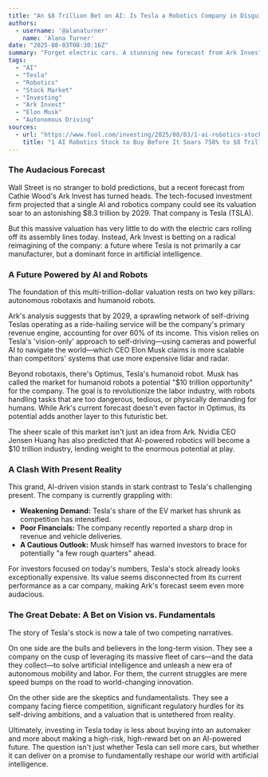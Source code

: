 ```yaml
---
title: "An $8 Trillion Bet on AI: Is Tesla a Robotics Company in Disguise?"
authors:
  - username: '@alanaturner'
    name: 'Alana Turner'
date: "2025-08-03T08:30:16Z"
summary: "Forget electric cars. A stunning new forecast from Ark Invest predicts Tesla could reach an $8.3 trillion valuation by 2029, betting its future not on wheels, but on artificial intelligence, robotaxis, and humanoid robots. But does this bold vision clash with present reality?"
tags:
  - "AI"
  - "Tesla"
  - "Robotics"
  - "Stock Market"
  - "Investing"
  - "Ark Invest"
  - "Elon Musk"
  - "Autonomous Driving"
sources:
  - url: "https://www.fool.com/investing/2025/08/03/1-ai-robotics-stock-buy-before-soars-8-trillion/"
    title: "1 AI Robotics Stock to Buy Before It Soars 758% to $8 Trillion, According to a Wall Street Analyst"
---
```


### The Audacious Forecast

Wall Street is no stranger to bold predictions, but a recent forecast from Cathie Wood's Ark Invest has turned heads. The tech-focused investment firm projected that a single AI and robotics company could see its valuation soar to an astonishing $8.3 trillion by 2029. That company is Tesla (TSLA).

But this massive valuation has very little to do with the electric cars rolling off its assembly lines today. Instead, Ark Invest is betting on a radical reimagining of the company: a future where Tesla is not primarily a car manufacturer, but a dominant force in artificial intelligence.

### A Future Powered by AI and Robots

The foundation of this multi-trillion-dollar valuation rests on two key pillars: autonomous robotaxis and humanoid robots.

Ark's analysis suggests that by 2029, a sprawling network of self-driving Teslas operating as a ride-hailing service will be the company's primary revenue engine, accounting for over 60% of its income. This vision relies on Tesla's 'vision-only' approach to self-driving—using cameras and powerful AI to navigate the world—which CEO Elon Musk claims is more scalable than competitors' systems that use more expensive lidar and radar.

Beyond robotaxis, there's Optimus, Tesla's humanoid robot. Musk has called the market for humanoid robots a potential "$10 trillion opportunity" for the company. The goal is to revolutionize the labor industry, with robots handling tasks that are too dangerous, tedious, or physically demanding for humans. While Ark's current forecast doesn't even factor in Optimus, its potential adds another layer to this futuristic bet.

The sheer scale of this market isn't just an idea from Ark. Nvidia CEO Jensen Huang has also predicted that AI-powered robotics will become a $10 trillion industry, lending weight to the enormous potential at play.

### A Clash With Present Reality

This grand, AI-driven vision stands in stark contrast to Tesla's challenging present. The company is currently grappling with:

*   **Weakening Demand:** Tesla's share of the EV market has shrunk as competition has intensified.
*   **Poor Financials:** The company recently reported a sharp drop in revenue and vehicle deliveries.
*   **A Cautious Outlook:** Musk himself has warned investors to brace for potentially "a few rough quarters" ahead.

For investors focused on today's numbers, Tesla's stock already looks exceptionally expensive. Its value seems disconnected from its current performance as a car company, making Ark's forecast seem even more audacious.

### The Great Debate: A Bet on Vision vs. Fundamentals

The story of Tesla's stock is now a tale of two competing narratives. 

On one side are the bulls and believers in the long-term vision. They see a company on the cusp of leveraging its massive fleet of cars—and the data they collect—to solve artificial intelligence and unleash a new era of autonomous mobility and labor. For them, the current struggles are mere speed bumps on the road to world-changing innovation.

On the other side are the skeptics and fundamentalists. They see a company facing fierce competition, significant regulatory hurdles for its self-driving ambitions, and a valuation that is untethered from reality. 

Ultimately, investing in Tesla today is less about buying into an automaker and more about making a high-risk, high-reward bet on an AI-powered future. The question isn't just whether Tesla can sell more cars, but whether it can deliver on a promise to fundamentally reshape our world with artificial intelligence.
